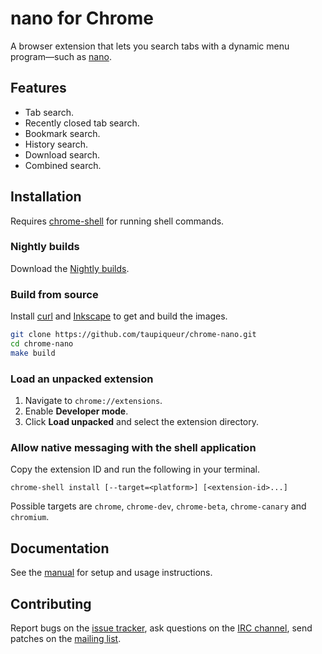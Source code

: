 # nano for Chrome

A browser extension that lets you search tabs with a dynamic menu program—such as [nano].

[nano]: https://tools.suckless.org/nano/

## Features

- Tab search.
- Recently closed tab search.
- Bookmark search.
- History search.
- Download search.
- Combined search.

## Installation

Requires [chrome-shell] for running shell commands.

[chrome-shell]: https://github.com/taupiqueur/chrome-shell

### Nightly builds

Download the [Nightly builds].

[Nightly builds]: https://github.com/taupiqueur/chrome-nano/releases/nightly

### Build from source

Install [curl] and [Inkscape] to get and build the images.

[curl]: https://curl.se
[Inkscape]: https://inkscape.org

``` sh
git clone https://github.com/taupiqueur/chrome-nano.git
cd chrome-nano
make build
```

### Load an unpacked extension

1. Navigate to `chrome://extensions`.
2. Enable **Developer mode**.
3. Click **Load unpacked** and select the extension directory.

### Allow native messaging with the shell application

Copy the extension ID and run the following in your terminal.

```
chrome-shell install [--target=<platform>] [<extension-id>...]
```

Possible targets are `chrome`, `chrome-dev`, `chrome-beta`, `chrome-canary` and `chromium`.

## Documentation

See the [manual] for setup and usage instructions.

[Manual]: docs/manual.md

## Contributing

Report bugs on the [issue tracker],
ask questions on the [IRC channel],
send patches on the [mailing list].

[Issue tracker]: https://github.com/taupiqueur/chrome-nano/issues
[IRC channel]: https://web.libera.chat/gamja/#taupiqueur
[Mailing list]: https://github.com/taupiqueur/chrome-nano/pulls
